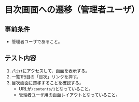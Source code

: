 # 目次画面への遷移（管理者ユーザ）

## 事前条件
- 管理者ユーザであること。

## テスト内容
1. `/list`にアクセスして、画面を表示する。
1. 一覧1行目の「目次」リンクを押す。
1. 目次画面に遷移することを確認する。
    - URLが`/contents/1`となっていること。
    - 管理者ユーザ用の画面レイアウトとなっていること。
